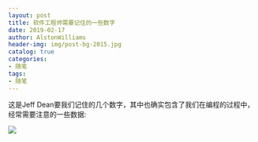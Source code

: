 ```yaml
---
layout: post
title: 软件工程师需要记住的一些数字
date: 2019-02-17
author: AlstonWilliams
header-img: img/post-bg-2015.jpg
catalog: true
categories:
- 随笔
tags:
- 随笔
---
```

这是Jeff Dean要我们记住的几个数字，其中也确实包含了我们在编程的过程中，经常需要注意的一些数据:


![](http://upload-images.jianshu.io/upload_images/4108852-7b92aaf4dd2e1220.png?imageMogr2/auto-orient/strip%7CimageView2/2/w/1240)
